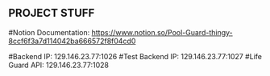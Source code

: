 ## PROJECT STUFF

#Notion Documentation: 
https://www.notion.so/Pool-Guard-thingy-8ccf6f3a7d114042ba666572f8f04cd0

#Backend IP:
129.146.23.77:1026
#Test Backend IP:
129.146.23.77:1027
#Life Guard API:
129.146.23.77:1028
